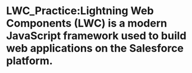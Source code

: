 # LWC_Practice:Lightning Web Components (LWC) is a modern JavaScript framework used to build web applications on the Salesforce platform.
